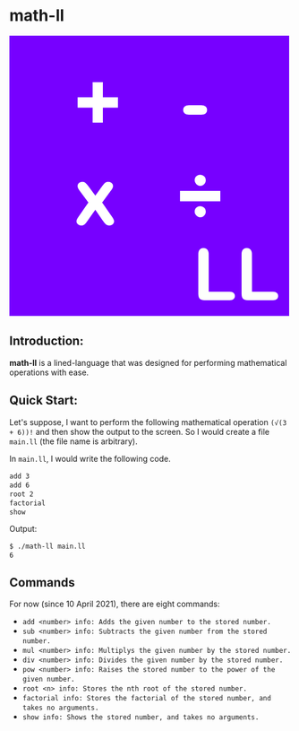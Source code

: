 # math-ll

![regex-ll](https://github.com/vs-123/math-ll/blob/main/math-ll-icon.png)

## Introduction:
**math-ll** is a lined-language that was designed for performing mathematical operations with ease.

## Quick Start:
Let's suppose, I want to perform the following mathematical operation `(√(3 + 6))!` and then show the output to the screen.
So I would create a file `main.ll` (the file name is arbitrary).

In `main.ll`, I would write the following code.
```
add 3
add 6
root 2
factorial
show
```
Output:
```
$ ./math-ll main.ll
6
```

## Commands
For now (since 10 April 2021), there are eight commands:
 - `add <number> info: Adds the given number to the stored number.`
 - `sub <number> info: Subtracts the given number from the stored number.`
 - `mul <number> info: Multiplys the given number by the stored number.`
 - `div <number> info: Divides the given number by the stored number.`
 - `pow <number> info: Raises the stored number to the power of the given number.`
 - `root <n> info: Stores the nth root of the stored number.`
 - `factorial info: Stores the factorial of the stored number, and takes no arguments.`
 - `show info: Shows the stored number, and takes no arguments.`
